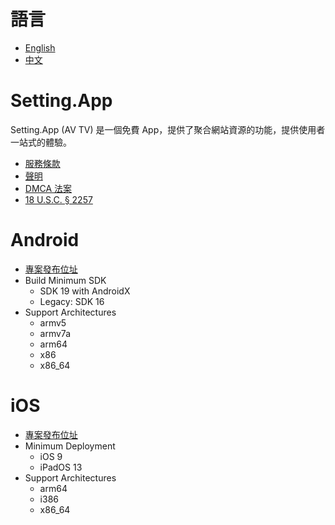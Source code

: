 # 語言
* [English](https://github.com/iwantavnow/Setting.App/blob/master/README.md)
* [中文](https://github.com/iwantavnow/Setting.App/blob/master/README_zh.md)

# Setting.App
Setting.App (AV TV) 是一個免費 App，提供了聚合網站資源的功能，提供使用者一站式的體驗。
* [服務條款](https://github.com/iwantavnow/Setting.App/blob/master/TERMS_zh.md)
* [聲明](https://github.com/iwantavnow/Setting.App/blob/master/STATEMENT_zh.md)
* [DMCA 法案](https://github.com/iwantavnow/Setting.App/blob/master/DCMA_zh.md)
* [18 U.S.C. § 2257](https://github.com/iwantavnow/Setting.App/blob/master/2257_zh.md)

# Android
* [專案發布位址](https://github.com/iwantavnow/Setting.App-Android)
* Build Minimum SDK
  * SDK 19 with AndroidX
  * Legacy: SDK 16
* Support Architectures
  * armv5
  * armv7a
  * arm64
  * x86
  * x86_64

# iOS
* [專案發布位址](https://github.com/iwantavnow/Setting.App-iOS)
* Minimum Deployment
  * iOS 9
  * iPadOS 13
* Support Architectures
  * arm64
  * i386
  * x86_64